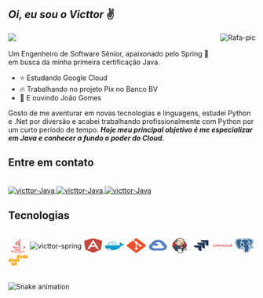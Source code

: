 
## *Oi, eu sou o Victtor* ✌️
![](https://komarev.com/ghpvc/?username=victtorfreitas&style=flat-square&color=yellow)
  <img align="right" alt="Rafa-pic" height="150" src="https://user-images.githubusercontent.com/28950541/147153996-6b8825aa-289b-4377-9c8d-9396c670a5ba.png?width=600&height=600" data-canonical-src="https://user-images.githubusercontent.com/28950541/147153996-6b8825aa-289b-4377-9c8d-9396c670a5ba.png?width=473&height=473" style="max-width: 100%;">


Um Engenheiro de Software Sênior, apaixonado pelo Spring 💚
 em busca da minha primeira certificação Java. 

 - ⭐ Estudando Google Cloud
 -  🔥 Trabalhando no projeto Pix no Banco BV
 - 🎵 E ouvindo João Gomes

Gosto de me aventurar em novas tecnologias e linguagens, estudei Python e .Net por diversão e acabei trabalhando profissionalmente com Python por um curto período de tempo. 
***Hoje meu principal objetivo é me especializar em Java e conhecer a fundo o poder do Cloud.***

## Entre em contato

<div style="display: inline_block"><br>
  <a href="https://www.linkedin.com/in/victtor-freitas-programador/" target="blank">
   <img align="center" alt="victtor-Java" height="40" width="40" src="https://user-images.githubusercontent.com/28950541/147156057-16b83798-3c9b-43b0-ac29-a17dfbe98f31.png">
  </a>
  <a href="mailto:victtorfreitas95@gmail.com?subject=Oiii%20again" target="blank">
   <img align="center" alt="victtor-Java" height="40" width="40" src="https://user-images.githubusercontent.com/28950541/147156605-d9db2140-cf49-4d0a-b526-e238528aa819.png">
  </a>
  <a href="https://api.whatsapp.com/send?phone=5563984674202&text=Oii" target="blank">
   <img align="center" alt="victtor-Java" height="40" width="40" src="https://user-images.githubusercontent.com/28950541/147156845-9db3d6e5-994c-4287-9d9a-43f999588ef2.png">
  </a>
</div>

## Tecnologias

<div style="display: inline_block"><br>
  <img align="center" alt="victtor-Java" height="30" width="40" src="https://raw.githubusercontent.com/devicons/devicon/master/icons/java/java-plain.svg">
  <img align="center" alt="victtor-spring" height="30" width="40" src="https://cdn.jsdelivr.net/gh/devicons/devicon/icons/spring/spring-original.svg" />
  <img align="center" alt="victtor-angularjs" height="30" width="40" src="https://raw.githubusercontent.com/devicons/devicon/master/icons/angularjs/angularjs-plain.svg">
  <img align="center" alt="victtor-docker" height="30" width="40" src="https://raw.githubusercontent.com/devicons/devicon/master/icons/docker/docker-plain.svg">
  <img align="center" alt="victtor-git" height="30" width="40" src="https://raw.githubusercontent.com/devicons/devicon/master/icons/git/git-plain.svg">
  <img align="center" alt="victtor-googlecloud" height="30" width="40" src="https://raw.githubusercontent.com/devicons/devicon/master/icons/googlecloud/googlecloud-plain.svg">
  <img align="center" alt="victtor-jenkins" height="30" width="40" src="https://raw.githubusercontent.com/devicons/devicon/master/icons/jenkins/jenkins-original.svg">
  <img align="center" alt="victtor-jira" height="30" width="40" src="https://raw.githubusercontent.com/devicons/devicon/master/icons/jira/jira-plain.svg">
  <img align="center" alt="victtor-oracle" height="30" width="40" src="https://raw.githubusercontent.com/devicons/devicon/master/icons/oracle/oracle-original.svg">
  <img align="center" alt="victtor-postgresql" height="30" width="40" src="https://raw.githubusercontent.com/devicons/devicon/master/icons/postgresql/postgresql-plain.svg">
  <img align="center" alt="victtor-amazonwebservices" height="30" width="40" src="https://raw.githubusercontent.com/devicons/devicon/master/icons/amazonwebservices/amazonwebservices-original.svg">

</div>

  ##
  
  ![Snake animation](https://github.com/engenny/engenny/blob/output/github-contribution-grid-snake.svg)
 
